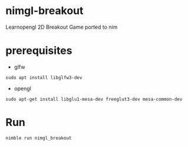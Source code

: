 # nimgl-breakout
Learnopengl 2D Breakout Game ported to nim

# prerequisites

- glfw

```
sudo apt install libglfw3-dev
```
- opengl

```
sudo apt-get install libglu1-mesa-dev freeglut3-dev mesa-common-dev
```

# Run

```
nimble run nimgl_breakout
```